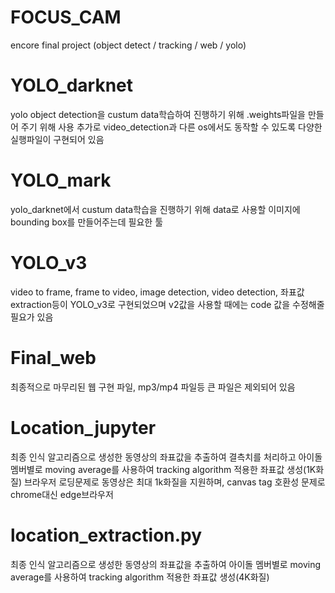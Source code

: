 # FOCUS_CAM
encore final project (object detect / tracking / web / yolo)

# YOLO_darknet
yolo object detection을 custum data학습하여 진행하기 위해 .weights파일을 만들어 주기 위해 사용 
추가로 video_detection과 다른 os에서도 동작할 수 있도록 다양한 실행파일이 구현되어 있음

# YOLO_mark
yolo_darknet에서 custum data학습을 진행하기 위해 data로 사용할 이미지에 bounding box를 만들어주는데 필요한 툴

# YOLO_v3
video to frame, frame to video, image detection, video detection, 좌표값 extraction등이 YOLO_v3로 구현되었으며
v2값을 사용할 때에는 code 값을 수정해줄 필요가 있음

# Final_web
최종적으로 마무리된 웹 구현 파일, mp3/mp4 파일등 큰 파일은 제외되어 있음

# Location_jupyter
최종 인식 알고리즘으로 생성한 동영상의 좌표값을 추출하여 결측치를 처리하고
아이돌 멤버별로 moving average를 사용하여 tracking algorithm 적용한 좌표값 생성(1K화질)
브라우저 로딩문제로 동영상은 최대 1k화질을 지원하며, canvas tag 호환성 문제로 chrome대신 edge브라우저 

# location_extraction.py
최종 인식 알고리즘으로 생성한 동영상의 좌표값을 추출하여 아이돌 멤버별로 moving average를 사용하여 tracking algorithm 적용한 좌표값 생성(4K화질)
